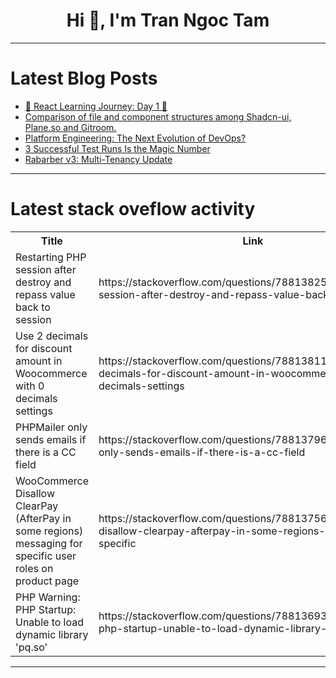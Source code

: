 <h1 align="center">Hi 👋, I'm Tran Ngoc Tam</h1>

---

# Latest Blog Posts 
<!-- BLOG-POST-LIST:START -->
- [🚀 React Learning Journey: Day 1 🚀](https://dev.to/mayureshsurve/react-learning-journey-day-1-ch5)
- [Comparison of file and component structures among Shadcn-ui, Plane.so and Gitroom.](https://dev.to/ramunarasinga/comparison-of-file-and-component-structures-among-shadcn-ui-planeso-and-gitroom-105d)
- [Platform Engineering: The Next Evolution of DevOps?](https://dev.to/craftworkai/platform-engineering-the-next-evolution-of-devops-4p1n)
- [3 Successful Test Runs Is the Magic Number](https://dev.to/pjcalvo/3-successful-test-runs-is-the-magic-number-264m)
- [Rabarber v3: Multi-Tenancy Update](https://dev.to/enjaku4/rabarber-v3-multi-tenancy-update-2df3)
<!-- BLOG-POST-LIST:END -->

---

# Latest stack oveflow activity
<table>
  <tr><th>Title</th><th>Link</th></tr>
  <!-- STACKOVERFLOW:START --><tr><td>Restarting PHP session after destroy and repass value back to session</td><td>https://stackoverflow.com/questions/78813825/restarting-php-session-after-destroy-and-repass-value-back-to-session</td></tr><tr><td>Use 2 decimals for discount amount in Woocommerce with 0 decimals settings</td><td>https://stackoverflow.com/questions/78813811/use-2-decimals-for-discount-amount-in-woocommerce-with-0-decimals-settings</td></tr><tr><td>PHPMailer only sends emails if there is a CC field</td><td>https://stackoverflow.com/questions/78813796/phpmailer-only-sends-emails-if-there-is-a-cc-field</td></tr><tr><td>WooCommerce Disallow ClearPay &lpar;AfterPay in some regions&rpar; messaging for specific user roles on product page</td><td>https://stackoverflow.com/questions/78813756/woocommerce-disallow-clearpay-afterpay-in-some-regions-messaging-for-specific</td></tr><tr><td>PHP Warning: PHP Startup: Unable to load dynamic library &#39;pq.so&#39;</td><td>https://stackoverflow.com/questions/78813693/php-warning-php-startup-unable-to-load-dynamic-library-pq-so</td></tr><!-- STACKOVERFLOW:END -->
</table>

---


